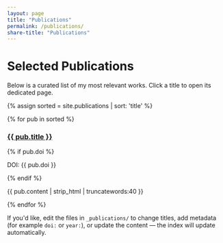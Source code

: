 ```yaml
---
layout: page
title: "Publications"
permalink: /publications/
share-title: "Publications"
---
```


# Selected Publications

Below is a curated list of my most relevant works. Click a title to open its dedicated page.

{% assign sorted = site.publications | sort: 'title' %}

<div class="container-md">
  <div class="row">
    {% for pub in sorted %}
      <div class="col-md-6 mb-4">
        <div class="card h-100">
          <div class="card-body">
            <h3 class="card-title"><a href="{{ pub.url | relative_url }}">{{ pub.title }}</a></h3>
            {% if pub.doi %}
              <p class="card-subtitle mb-2 text-muted">DOI: {{ pub.doi }}</p>
            {% endif %}
            <p class="card-text">{{ pub.content | strip_html | truncatewords:40 }}</p>
          </div>
        </div>
      </div>
    {% endfor %}
  </div>
</div>

If you'd like, edit the files in `_publications/` to change titles, add metadata (for example `doi:` or `year:`), or update the content — the index will update automatically.
